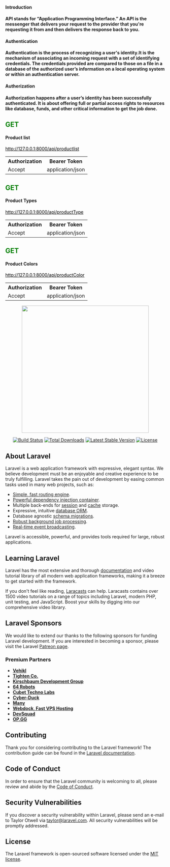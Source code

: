 <h4>Introduction<h4>

API stands for “Application Programming Interface.” An API is the messenger that delivers your request to the provider that you're requesting it from and then delivers the response back to you.
<h4>Authentication<h4>

Authentication is the process of recognizing a user's identity.It is the mechanism of associating an incoming request with a set of identifying credentials. The credentials provided are compared to those on a file in a database of the authorized user’s information on a local operating system or within an authentication server.
<h4>Autherization<h4>

Authorization happens after a user’s identity has been successfully authenticated. It is about offering full or partial access rights to resources like database, funds, and other critical information to get the job done.

<h2 style="color:green">GET</h2> <h4>Product list</h4>
<a href="#" style="color:black">http://127.0.0.1:8000/api/productlist</a>
<br>
<table>
  <tr>
    <th>Authorization</th>
    <th>Bearer Token</th
  </tr>
  <tr>
    <td>Accept</td>
    <td>application/json</td>
  </tr>
</table>
<h2 style="color:green">GET</h2> <h4>Product Types</h4>
<a href="#" style="color:black">http://127.0.0.1:8000/api/productType</a>
<br>
<table>
  <tr>
    <th>Authorization</th>
    <th>Bearer Token</th
  </tr>
  <tr>
    <td>Accept</td>
    <td>application/json</td>
  </tr>
</table>
<h2 style="color:green">GET</h2> <h4>Product Colors</h4>
<a href="#" style="color:black">http://127.0.0.1:8000/api/productColor</a>
<br>
<table>
  <tr>
    <th>Authorization</th>
    <th>Bearer Token</th
  </tr>
  <tr>
    <td>Accept</td>
    <td>application/json</td>
  </tr>
</table>


<p align="center"><a href="https://laravel.com" target="_blank"><img src="https://raw.githubusercontent.com/laravel/art/master/logo-lockup/5%20SVG/2%20CMYK/1%20Full%20Color/laravel-logolockup-cmyk-red.svg" width="400"></a></p>

<p align="center">
<a href="https://travis-ci.org/laravel/framework"><img src="https://travis-ci.org/laravel/framework.svg" alt="Build Status"></a>
<a href="https://packagist.org/packages/laravel/framework"><img src="https://poser.pugx.org/laravel/framework/d/total.svg" alt="Total Downloads"></a>
<a href="https://packagist.org/packages/laravel/framework"><img src="https://poser.pugx.org/laravel/framework/v/stable.svg" alt="Latest Stable Version"></a>
<a href="https://packagist.org/packages/laravel/framework"><img src="https://poser.pugx.org/laravel/framework/license.svg" alt="License"></a>
</p>

## About Laravel

Laravel is a web application framework with expressive, elegant syntax. We believe development must be an enjoyable and creative experience to be truly fulfilling. Laravel takes the pain out of development by easing common tasks used in many web projects, such as:

- [Simple, fast routing engine](https://laravel.com/docs/routing).
- [Powerful dependency injection container](https://laravel.com/docs/container).
- Multiple back-ends for [session](https://laravel.com/docs/session) and [cache](https://laravel.com/docs/cache) storage.
- Expressive, intuitive [database ORM](https://laravel.com/docs/eloquent).
- Database agnostic [schema migrations](https://laravel.com/docs/migrations).
- [Robust background job processing](https://laravel.com/docs/queues).
- [Real-time event broadcasting](https://laravel.com/docs/broadcasting).

Laravel is accessible, powerful, and provides tools required for large, robust applications.

## Learning Laravel

Laravel has the most extensive and thorough [documentation](https://laravel.com/docs) and video tutorial library of all modern web application frameworks, making it a breeze to get started with the framework.

If you don't feel like reading, [Laracasts](https://laracasts.com) can help. Laracasts contains over 1500 video tutorials on a range of topics including Laravel, modern PHP, unit testing, and JavaScript. Boost your skills by digging into our comprehensive video library.

## Laravel Sponsors

We would like to extend our thanks to the following sponsors for funding Laravel development. If you are interested in becoming a sponsor, please visit the Laravel [Patreon page](https://patreon.com/taylorotwell).

### Premium Partners

- **[Vehikl](https://vehikl.com/)**
- **[Tighten Co.](https://tighten.co)**
- **[Kirschbaum Development Group](https://kirschbaumdevelopment.com)**
- **[64 Robots](https://64robots.com)**
- **[Cubet Techno Labs](https://cubettech.com)**
- **[Cyber-Duck](https://cyber-duck.co.uk)**
- **[Many](https://www.many.co.uk)**
- **[Webdock, Fast VPS Hosting](https://www.webdock.io/en)**
- **[DevSquad](https://devsquad.com)**
- **[OP.GG](https://op.gg)**

## Contributing

Thank you for considering contributing to the Laravel framework! The contribution guide can be found in the [Laravel documentation](https://laravel.com/docs/contributions).

## Code of Conduct

In order to ensure that the Laravel community is welcoming to all, please review and abide by the [Code of Conduct](https://laravel.com/docs/contributions#code-of-conduct).

## Security Vulnerabilities

If you discover a security vulnerability within Laravel, please send an e-mail to Taylor Otwell via [taylor@laravel.com](mailto:taylor@laravel.com). All security vulnerabilities will be promptly addressed.

## License

The Laravel framework is open-sourced software licensed under the [MIT license](https://opensource.org/licenses/MIT).

